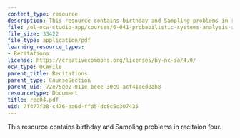 ```yaml
---
content_type: resource
description: This resource contains birthday and Sampling problems in recitaion four.
file: /ol-ocw-studio-app/courses/6-041-probabilistic-systems-analysis-and-applied-probability-spring-2006/7f477f38c476aa6dffd5dc8c5c307435_rec04.pdf
file_size: 33422
file_type: application/pdf
learning_resource_types:
- Recitations
license: https://creativecommons.org/licenses/by-nc-sa/4.0/
ocw_type: OCWFile
parent_title: Recitations
parent_type: CourseSection
parent_uid: 72e75de2-011e-beee-30c9-acf41ced8ab8
resourcetype: Document
title: rec04.pdf
uid: 7f477f38-c476-aa6d-ffd5-dc8c5c307435
---
```

This resource contains birthday and Sampling problems in recitaion four.
